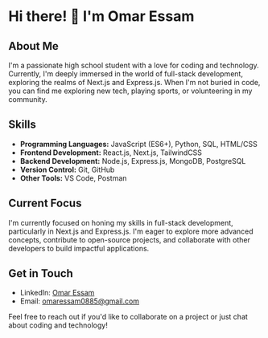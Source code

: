 # Hi there! 👋 I'm Omar Essam

## About Me

I'm a passionate high school student with a love for coding and technology. Currently, I'm deeply immersed in the world of full-stack development, exploring the realms of Next.js and Express.js. When I'm not buried in code, you can find me exploring new tech, playing sports, or volunteering in my community.

## Skills

- **Programming Languages:** JavaScript (ES6+), Python, SQL, HTML/CSS
- **Frontend Development:** React.js, Next.js, TailwindCSS
- **Backend Development:** Node.js, Express.js, MongoDB, PostgreSQL
- **Version Control:** Git, GitHub
- **Other Tools:** VS Code, Postman

## Current Focus

I'm currently focused on honing my skills in full-stack development, particularly in Next.js and Express.js. I'm eager to explore more advanced concepts, contribute to open-source projects, and collaborate with other developers to build impactful applications.

## Get in Touch

- LinkedIn: [Omar Essam](https://www.linkedin.com/in/omaressam0885/)
- Email: omaressam0885@gmail.com

Feel free to reach out if you'd like to collaborate on a project or just chat about coding and technology!
